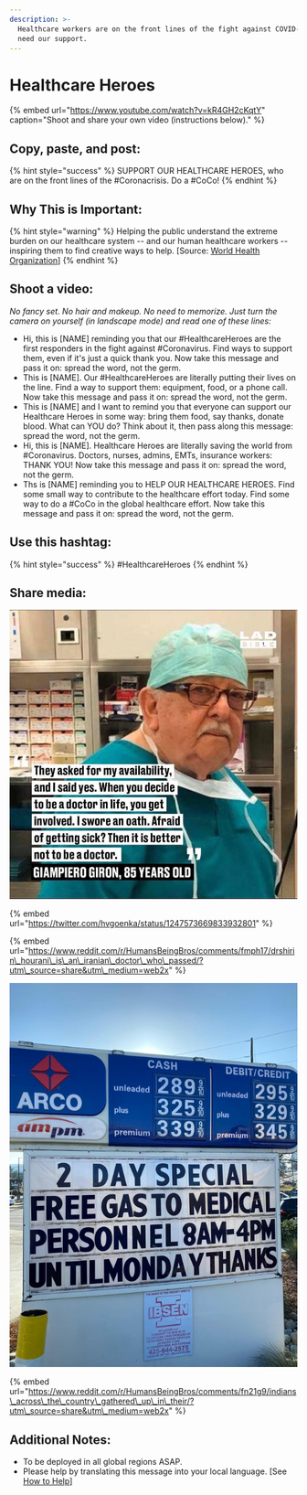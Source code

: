 ```yaml
---
description: >-
  Healthcare workers are on the front lines of the fight against COVID-19. They
  need our support.
---
```


# Healthcare Heroes

{% embed url="https://www.youtube.com/watch?v=kR4GH2cKqtY" caption="Shoot and share your own video \(instructions below\)." %}

## Copy, paste, and post:

{% hint style="success" %}
SUPPORT OUR HEALTHCARE HEROES, who are on the front lines of the \#Coronacrisis. Do a \#CoCo!
{% endhint %}

## Why This is Important:

{% hint style="warning" %}
Helping the public understand the extreme burden on our healthcare system -- and our human healthcare workers -- inspiring them to find creative ways to help. \[Source: [World Health Organization](https://www.who.int/csr/resources/publications/ebola/recovery-toolkit/en/)\]
{% endhint %}

## Shoot a video:

_No fancy set. No hair and makeup. No need to memorize. Just turn the camera on yourself \(in landscape mode\) and read one of these lines:_

* Hi, this is \[NAME\] reminding you that our \#HealthcareHeroes are the first responders in the fight against \#Coronavirus. Find ways to support them, even if it's just a quick thank you. Now take this message and pass it on: spread the word, not the germ. 
* This is \[NAME\]. Our \#HealthcareHeroes are literally putting their lives on the line. Find a way to support them: equipment, food, or a phone call. Now take this message and pass it on: spread the word, not the germ. 
* This is \[NAME\] and I want to remind you that everyone can support our Healthcare Heroes in some way: bring them food, say thanks, donate blood. What can YOU do? Think about it, then pass along this message: spread the word, not the germ. 
* Hi, this is \[NAME\]. Healthcare Heroes are literally saving the world from \#Coronavirus. Doctors, nurses, admins, EMTs, insurance workers: THANK YOU! Now take this message and pass it on: spread the word, not the germ. 
* Ths is \[NAME\] reminding you to HELP OUR HEALTHCARE HEROES. Find some small way to contribute to the healthcare effort today. Find some way to do a \#CoCo in the global healthcare effort. Now take this message and pass it on: spread the word, not the germ.

## Use this hashtag:

{% hint style="success" %}
\#HealthcareHeroes
{% endhint %}

## Share media:

![](../.gitbook/assets/humans-helping-humans-giron.jpg)

{% embed url="https://twitter.com/hvgoenka/status/1247573669833932801" %}



{% embed url="https://www.reddit.com/r/HumansBeingBros/comments/fmph17/drshirin\_hourani\_is\_an\_iranian\_doctor\_who\_passed/?utm\_source=share&utm\_medium=web2x" %}

![](../.gitbook/assets/healthcare-heroes-gas.jpg)

{% embed url="https://www.reddit.com/r/HumansBeingBros/comments/fn21g9/indians\_across\_the\_country\_gathered\_up\_in\_their/?utm\_source=share&utm\_medium=web2x" %}



## Additional Notes:

* To be deployed in all global regions ASAP.
* Please help by translating this message into your local language. \[See [How to Help](../how-to-help.md)\]



